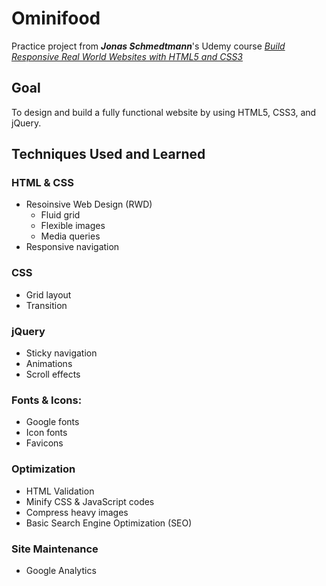 # Ominifood
Practice project from 
_**Jonas Schmedtmann**_'s Udemy course _[Build Responsive Real World Websites with HTML5 and CSS3](https://www.udemy.com/design-and-develop-a-killer-website-with-html5-and-css3/)_

## Goal
To design and build a fully functional website by using HTML5, CSS3, and jQuery.

## Techniques Used and Learned

### HTML & CSS
* Resoinsive Web Design (RWD)
	- Fluid grid
	- Flexible images
	- Media queries
* Responsive navigation

### CSS
* Grid layout
* Transition
	
### jQuery
* Sticky navigation
* Animations
* Scroll effects

###  Fonts & Icons:
* Google fonts
* Icon fonts
* Favicons

### Optimization
* HTML Validation
* Minify CSS & JavaScript codes
* Compress heavy images
* Basic Search Engine Optimization (SEO)

### Site Maintenance
* Google Analytics
